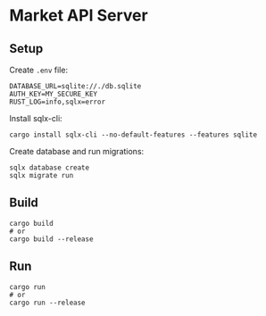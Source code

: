 # Market API Server

## Setup

Create `.env` file:

```
DATABASE_URL=sqlite://./db.sqlite
AUTH_KEY=MY_SECURE_KEY
RUST_LOG=info,sqlx=error
```

Install sqlx-cli:

```
cargo install sqlx-cli --no-default-features --features sqlite
```

Create database and run migrations:

```
sqlx database create
sqlx migrate run
```

## Build

```
cargo build
# or
cargo build --release
```

## Run

```
cargo run
# or
cargo run --release
```
